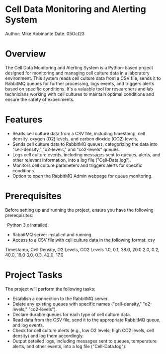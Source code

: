 # Cell Data Monitoring and Alerting System
Author: Mike Abbinante
Date: 05Oct23

# Overview
The Cell Data Monitoring and Alerting System is a Python-based project designed for monitoring and managing cell culture data in a laboratory environment. This system reads cell culture data from a CSV file, sends it to RabbitMQ queues for further processing, logs events, and triggers alerts based on specific conditions. It's a valuable tool for researchers and lab technicians working with cell cultures to maintain optimal conditions and ensure the safety of experiments.

# Features
- Reads cell culture data from a CSV file, including timestamp, cell density, oxygen (O2) levels, and carbon dioxide (CO2) levels.
- Sends cell culture data to RabbitMQ queues, categorizing the data into "cell-density," "o2-levels," and "co2-levels" queues.
- Logs cell culture events, including messages sent to queues, alerts, and other relevant information, into a log file ("Cell-Data.log").
- Monitors cell culture parameters and triggers alerts for specific conditions.
- Option to open the RabbitMQ Admin webpage for queue monitoring.
# Prerequisites
Before setting up and running the project, ensure you have the following prerequisites:

-Python 3.x installed.
- RabbitMQ server installed and running.
- Access to a CSV file with cell culture data in the following format:
csv

Timestamp, Cell Density, O2 Levels, CO2 Levels
1.0, 0.1, 38.0, 20.0
2.0, 0.2, 40.0, 18.0
3.0, 0.3, 42.0, 17.0

# Project Tasks
The project will perform the following tasks:

- Establish a connection to the RabbitMQ server.
- Delete any existing queues with specific names ("cell-density," "o2-levels," "co2-levels").
- Declare durable queues for each type of cell culture data.
- Read data from the CSV file, send it to the appropriate RabbitMQ queue, and log events.
- Check for cell culture alerts (e.g., low O2 levels, high CO2 levels, cell density) and log them accordingly.
- Output detailed logs, including messages sent to queues, temperature alerts, and other events, into a log file ("Cell-Data.log").